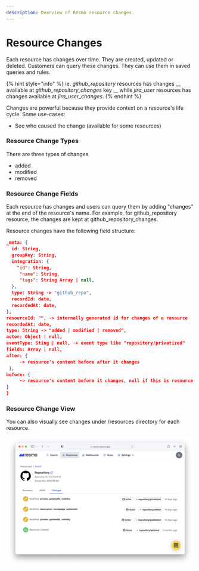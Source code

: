```yaml
---
description: Overview of Resmo resource changes.
---
```


# Resource Changes

Each resource has changes over time. They are created, updated or deleted. Customers can query these changes. They can use them in saved queries and rules.

{% hint style="info" %}
ie. _github\_repository_ resources has changes __ available at _github\_repository\_changes_ key __ while _jira\_user_ resources has changes available at _jira\_user\_changes_.
{% endhint %}

Changes are powerful because they provide context on a resource's life cycle. Some use-cases:

* See who caused the change (available for some resources)

### Resource Change Types

There are three types of changes

* added
* modified
* removed

### Resource Change Fields

Each resource has changes and users can query them by adding "changes" at the end of the resource's name. For example, for github\_repository resource, the changes are kept at github\_repository\_changes.

Resource changes have the following field structure:

```json
_meta: {
  id: String,
  groupKey: String,
  integration: {
    "id": String,
     "name": String,
     "tags": String Array | null,
  },
  type: String -> "github_repo",
  recordId: date,
  recordedAt: date,
},
resourceId: "", -> internally generated id for changes of a resource 
recordedAt: date,
type: String -> "added | modified | removed",
actor: Object | null,
eventType: Sting | null, -> event type like "repository/privatized"
fields: Array | null,
after: { 
     -> resource's content before after it changes
 },
before: { 
     -> resource's content before it changes, null if this is resource's first change
}
}
```

### Resource Change View

You can also visually see changes under /resources directory for each resource.

![](<../.gitbook/assets/Screen Shot 2022-05-25 at 10.15.07.png>)

